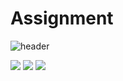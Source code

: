 # Assignment
![header](https://capsule-render.vercel.app/api?type=waving&color=timeGradient&text=Welcome%20to%%inhye's%20GitHub%20&animation=twinkling&fontSize=35&fontAlignY=40&fontAlign=70&height=250)

<img src="https://capsule-render.vercel.app/api?type=slice&color=auto&height=200&section=header&text=GitHub&fontSize=90" />

<img src="https://img.shields.io/badge/Visual Studio-skyblue?style=flat&logo=Visual Studio&logoColor=white"/>
 
<img src="https://img.shields.io/badge/Python-3776AB?style=flat&logo=Python&logoColor=white"/>
